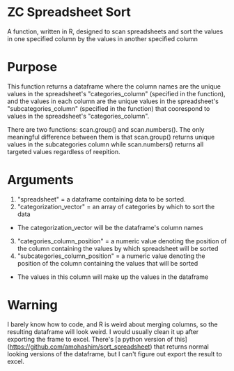 # ZC Spreadsheet Sort
A function, written in R, designed to scan spreadsheets and sort the values in one specified column by the values in another specified column

# Purpose
This function returns a dataframe where the column names are the unique values in the spreadsheet's "categories_column" (specified in the function), and the values in each column are the unique values in the spreadsheet's "subcategories_column" (specified in the function) that coorespond to values in the spreadsheet's "categories_column". 

There are two functions: scan.group() and scan.numbers(). The only meaningful difference between them is that scan.group() returns unique values in the subcategories column while scan.numbers() returns all targeted values regardless of reepition. 

# Arguments
 1. "spreadsheet" = a dataframe containing data to be sorted. 
 2. "categorization_vector" = an array of categories by which to sort the data
  - The categorization_vector will be the dataframe's column names 
 3. "categories_column_position" = a numeric value denoting the position of the column containing the values
   by which spreadsheet will be sorted
  4. "subcategories_column_position" = a numeric value denoting the position of the column containing the values
   that will be sorted 
   - The values in this column will make up the values in the dataframe 

# Warning
I barely know how to code, and R is weird about merging columns, so the resulting dataframe will look weird. I would usually clean it up after exporting the frame to excel. There's [a python version of this] (https://github.com/amohashim/sort_spreadsheet) that returns normal looking versions of the dataframe, but I can't figure out export the result to excel. 
